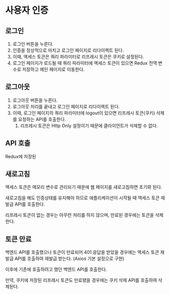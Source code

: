 # 사용자 인증

## 로그인

1. 로그인 버튼을 누른다.
2. 인증을 정상적으로 마치고 로그인 페이지로 리다이렉트 된다.
3. 이때, 액세스 토큰은 쿼리 파라미터로 리프레시 토큰은 쿠키로 설정된다.
4. 로그인 페이지가 로드될 때 쿼리 파라미터에 액세스 토큰이 있으면 Redux 전역 변수로 저장하고 메인 페이지로 이동한다.

## 로그아웃

1. 로그아웃 버튼을 누른다.
2. 로그아웃 처리를 끝내고 로그인 페이지로 리다이렉트 된다.
3. 이때, 로그인 페이지의 쿼리 파라미터에 logout이 있으면 리프레시 토큰(쿠키) 삭제를 요청하는 API를 호출한다.
   1. 리프레시 토큰은 Http Only 설정이기 때문에 클라이언트가 삭제할 수 없다.

## API 호출

Redux에 저장된

## 새로고침

액세스 토큰은 메모리 변수로 관리되기 때문에 웹 페이지를 새로고침하면 초기화 된다.

새로고침을 해도 인증상태를 유지해야 하므로 애플리케이션이 시작될 때 액세스 토큰 재발급 API를 호출한다.

리프레시 토큰이 없는 경우는 아무런 처리를 하지 않으며, 만료된 경우에는 토큰을 삭제한다.

## 토큰 만료

백엔드 API를 호출했으나 토큰이 만료되어 401 응답을 받았을 경우에는 액세스 토큰 재발급 API를 호출하여 재발급 받는다. (Axios 기본 설정으로 구현)

이후에 기존에 호출하려고 했던 백엔드 API를 호출한다.

만약, 쿠키에 저장된 리프레시 토큰도 만료됐을 경우에는 쿠키 삭제 API를 호출하여 삭제된다.